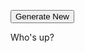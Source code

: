 <html>
<body>

<button type="button" onclick="myFunction()">Generate New</button>

<p id="demo">Who's up?</p>

<script src="mothership.js">

document.getElementById("demo").innerHTML = output

</script>

</body>
</html>

